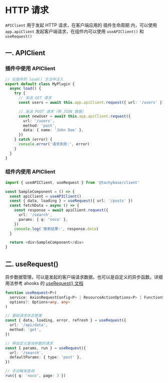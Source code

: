 # HTTP 请求

`APIClient` 用于发起 HTTP 请求，在客户端应用的 插件生命周期 内，可以使用 `app.apiClient` 发起客户端请求，在组件内可以使用 `useAPIClient()` 和 `useRequest()`

## 一. APIClient

### 插件中使用 APIClient

```typescript
// 在插件的 load() 方法中注入
export default class MyPlugin {
  async load() {
    try {
      // 发送 GET 请求
      const users = await this.app.apiClient.request({ url: '/users' })

      // 发送 POST 请求（带 JSON 数据）
      const newUser = await this.app.apiClient.request({
        url: '/users',
        method: 'post',
        data: { name: 'John Doe' },
      })
    } catch (error) {
      console.error('请求失败:', error)
    }
  }
}
```

### 组件内使用 APIClient

```typescript
import { useAPIClient, useRequest } from '@tachybase/client'

const SampleComponent = () => {
  const apiClient = useAPIClient()
  const { data, loading } = useRequest({ url: '/posts' })
  const fetchData = async () => {
    const response = await apiClient.request({
      url: '/search',
      params: { q: 'noco' },
    })
    console.log('搜索结果:', response.data)
  }

  return <div>SampleComponent</div>
}
```

## 二. useRequest()

异步数据管理，可以是发起的客户端请求数据，也可以是自定义的异步函数。详细用法参考 ahooks 的 [useRequest() 文档](https://ahooks.js.org/hooks/use-request/index)

```typescript
function useRequest<P>(
  service: AxiosRequestConfig<P> | ResourceActionOptions<P> | FunctionService,
  options?: Options<any, any>
)
```

```typescript
// 基础请求状态管理
const { data, loading, error, refresh } = useRequest({
  url: '/api/data',
  method: 'get',
})

// 带自定义查询参数的请求
const { params, run } = useRequest({
  url: '/search',
  defaultParams: { type: 'post' },
})

// 手动触发查询
run({ q: 'noco', page: 3 })
```
